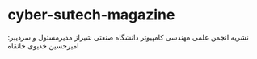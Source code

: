 # cyber-sutech-magazine
نشریه انجمن علمی مهندسی کامپیوتر دانشگاه صنعتی شیراز
مدیرمسئول و سردیبر: امیرحسین خدیوی خانقاه